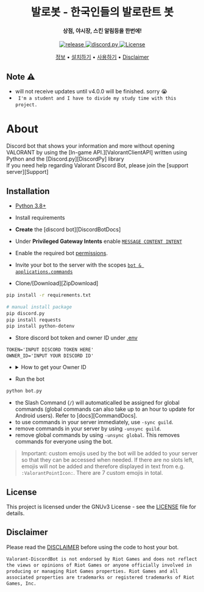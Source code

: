 <h1 align="center">
  <br>
  <a href="https://github.com/staciax/ValorantStoreChecker-discord-bot"></a>
  <br>
  발로봇 - 한국인들의 발로란트 봇
  <br>
</h1>

<h4 align="center">상점, 야시장, 스킨 알림등을 한번에!</h4>

<p align="center">
  <a href="https://github.com/teamdoubleeight/Valobot">
     <img src="https://img.shields.io/github/v/release/teamdoubleeight/Valobot" alt="release">
  </a>
  <a href="https://github.com/Rapptz/discord.py/">
     <img src="https://img.shields.io/badge/discord-py-blue.svg" alt="discord.py">
 <a href="https://github.com/teamdoubleeight/Valobot/blob/main/LICENSE">
     <img src="https://img.shields.io/github/license/teamdoubleeight/Valobot" alt="License">

</p>

<p align="center">
  <a href="#about">정보</a>
  •
  <a href="#installation">설치하기</a>
  •
  <a href="#usage">사용하기</a>
  •
  <a href="#disclaimer">Disclaimer</a>
</p>

<!-- Inspired by Red Discord Bot -->
<!-- https://github.com/Cog-Creators/Red-DiscordBot -->

## Note ⚠️
- will not receive updates until v4.0.0 will be finished. sorry 😭
- `
I'm a student and I have to divide my study time with this project.`

# About

Discord bot that shows your information and more without opening VALORANT by using
the [In-game API.][ValorantClientAPI]
written using Python and the [Discord.py][DiscordPy] library <br>
If you need help regarding Valorant Discord Bot, please join the [support server][Support]

## Installation

* [Python 3.8+](https://www.python.org/downloads/)

* Install requirements

* **Create** the [discord bot][DiscordBotDocs]

* Under **Privileged Gateway Intents** enable [`MESSAGE CONTENT INTENT`](/resources/dc_MESSAGE_CONTENT_INTENT.png)

* Enable the required bot [permissions](/resources/dc_BOT_PERMS.png).

* Invite your bot to the server with the scopes [`bot & applications.commands`](/resources/dc_SCOPES.png)

* Clone/[Download][ZipDownload]

```bash
pip install -r requirements.txt
```

```bash
# manual install package
pip discord.py
pip install requests
pip install python-dotenv
```

* Store discord bot token and owner ID under [.env](/.env)

```
TOKEN='INPUT DISCORD TOKEN HERE'
OWNER_ID='INPUT YOUR DISCORD ID'
```
*  <details><summary>How to get your Owner ID</summary>
    <p>

    1. Turn on Developer Mode under Discord Settings > Advanced <img src="resources/dc_DevMode.png">

    2. Right click on your profile icon in any chat and copy your ID <img src="resources/dc_CopyID.png">

    </p>
  </details>

* Run the bot

```bash
python bot.py
```

* the Slash Command (`/`) will automaticalled be assigned for global commands (global commands can also take up to an hour to update for Android users). Refer to [docs][CommandDocs].
* to use commands in your server immediately, use `-sync guild`.
* remove commands in your server by using `-unsync guild`.
* remove global commands by using `-unsync global`. This removes commands for everyone using the bot.

> Important: custom emojis used by the bot will be added to your server so that they can be accessed when needed. If there are no slots left, emojis will not be added and therefore displayed in text from e.g. `:ValorantPointIcon:`. There are 7 custom emojis in total.

## License

This project is licensed under the GNUv3 License - see the [LICENSE](LICENSE.md) file for details.

## Disclaimer

Please read the [DISCLAIMER](DISCLAIMER.md) before using the code to host your bot.

```
Valorant-DiscordBot is not endorsed by Riot Games and does not reflect the views or opinions of Riot Games or anyone officially involved in producing or managing Riot Games properties. Riot Games and all associated properties are trademarks or registered trademarks of Riot Games, Inc.
```


<!------------------- Links -------------------->


